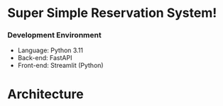 # Super Simple Reservation System!

### Development Environment
* Language: Python 3.11    
* Back-end: FastAPI   
* Front-end: Streamlit (Python)

# Architecture
